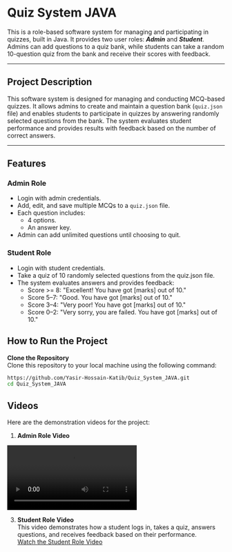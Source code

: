 # Quiz System JAVA

This is a role-based software system for managing and participating in quizzes, built in Java. It provides two user roles: ***Admin*** and ***Student***. Admins can add questions to a quiz bank, while students can take a random 10-question quiz from the bank and receive their scores with feedback.

---

## Project Description

This software system is designed for managing and conducting MCQ-based quizzes. It allows admins to create and maintain a question bank (`quiz.json` file) and enables students to participate in quizzes by answering randomly selected questions from the bank. The system evaluates student performance and provides results with feedback based on the number of correct answers.

---

## Features

### Admin Role
- Login with admin credentials.
- Add, edit, and save multiple MCQs to a `quiz.json` file.
- Each question includes:
  - 4 options.
  - An answer key.
- Admin can add unlimited questions until choosing to quit.

### Student Role
- Login with student credentials.
- Take a quiz of 10 randomly selected questions from the quiz.json file.
- The system evaluates answers and provides feedback:
    - Score >= 8: "Excellent! You have got [marks] out of 10."
    - Score 5–7: "Good. You have got [marks] out of 10."
    - Score 3–4: "Very poor! You have got [marks] out of 10."
    - Score 0–2: "Very sorry, you are failed. You have got [marks] out of 10."
 
## How to Run the Project
 **Clone the Repository**  
   Clone this repository to your local machine using the following command:  
   ```bash
   https://github.com/Yasir-Hossain-Katib/Quiz_System_JAVA.git
   cd Quiz_System_JAVA
  ```

## Videos 

 Here are the demonstration videos for the project:

 1. **Admin Role Video**  
   <video src="Videos/Admin.mkv" controls="controls" style="max-width: 100%; height: auto;">
Your browser does not support the video tag.
   </video>

 3. **Student Role Video**  
   This video demonstrates how a student logs in, takes a quiz, answers questions, and receives feedback based on their performance.  
   [Watch the Student Role Video](Videos/Student.mkv)

